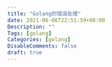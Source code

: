 ```yaml
---
title: "Golang的错误处理"
date: 2021-06-06T22:51:59+08:00
Description: ""
Tags: [golang]
Categories: [golang]
DisableComments: false
draft: true
---
```


